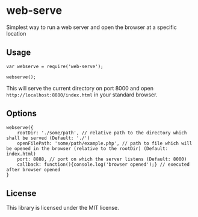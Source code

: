 # web-serve

Simplest way to run a web server and open the browser at a specific location

## Usage

    var webserve = require('web-serve');
    
    webserve();

This will serve the current directory on port 8000 and open `http://localhost:8080/index.html` in your standard browser.

## Options

    webserve({
        rootDir: './some/path', // relative path to the directory which shall be served (Default: './')
        openFilePath: 'some/path/example.php', // path to file which will be opened in the browser (relative to the rootDir) (Default: index.html)
        port: 8888, // port on which the server listens (Default: 8000)
        callback: function(){console.log('browser opened');} // executed after browser opened 
    }

## License

This library is licensed under the MIT license.